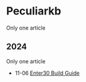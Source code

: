 # Peculiarkb

Only one article

## 2024

Only one article

- 11-06 [Enter30 Build Guide](http://localhost:1313/e543ce3/ "2024-11-06 17:10:41")
